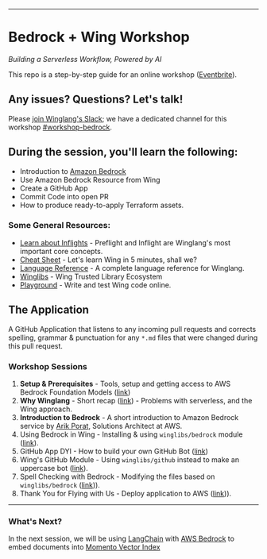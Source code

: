 
---
# Bedrock + Wing Workshop

_Building a Serverless Workflow, Powered by AI_

This repo is a step-by-step guide for an online workshop ([Eventbrite](https://www.eventbrite.com/e/amazon-bedrock-winglang-tickets-769562721817)).

## Any issues? Questions? Let's talk!

Please [join Winglang's Slack](https://t.winglang.io/slack); we have a dedicated channel for this workshop [#workshop-bedrock](https://winglang.slack.com/archives/C06BWT4PC30).

## During the session, you'll learn the following:

- Introduction to [Amazon Bedrock](https://aws.amazon.com/bedrock/)  
- Use Amazon Bedrock Resource from Wing
- Create a GitHub App
- Commit Code into open PR
- How to produce ready-to-apply Terraform assets.

### Some General Resources:

- [Learn about Inflights](https://www.winglang.io/docs/concepts/inflights) - Preflight and Inflight are Winglang's most important core concepts.  
- [Cheat Sheet](./cheatsheet.md) - Let's learn Wing in 5 minutes, shall we?
- [Language Reference](https://www.winglang.io/docs/language-reference) - A complete language reference for Winglang. 
- [Winglibs](https://github.com/winglang/winglibs) - Wing Trusted Library Ecosystem
- [Playground](https://www.winglang.io/play/) - Write and test Wing code online.  

## The Application  

A GitHub Application that listens to any incoming pull requests and corrects spelling, grammar & punctuation for any `*.md` files that were changed during this pull request.


### Workshop Sessions  

1. **Setup & Prerequisites** - Tools, setup and getting access to AWS Bedrock Foundation Models ([link](./01-setup.md))  
2. **Why Winglang** - Short recap ([link](https://raw.githubusercontent.com/ekeren/react-wing-workshop/main/assets/why.pdf)) - Problems with serverless, and the Wing approach.  
3. **Introduction to Bedrock** - A short introduction to Amazon Bedrock service by [Arik Porat](https://www.linkedin.com/in/arik-porat-15419426/), Solutions Architect at AWS.  
4. Using Bedrock in Wing - Installing & using `winglibs/bedrock` module ([link](./04-bedrock.md)).  
5. GitHub App DYI - How to build your own GitHub Bot ([link](./05-github-diy.md))  
6. Wing's GitHub Module - Using `winglibs/github` instead to make an uppercase bot ([link](./06-github-winglibs.md)).  
7. Spell Checking with Bedrock - Modifying the files based on `winglibs/bedrock` ([link](./07-wrap.md))).
8. Thank You for Flying with Us - Deploy application to AWS ([link](./08-deploy.md))).  

---  

### What's Next?  

In the next session, we will be using [LangChain](https://www.langchain.com/) with [AWS Bedrock](https://aws.amazon.com/bedrock/) to embed documents into [Momento Vector Index](https://docs.momentohq.com/vector-index)  
